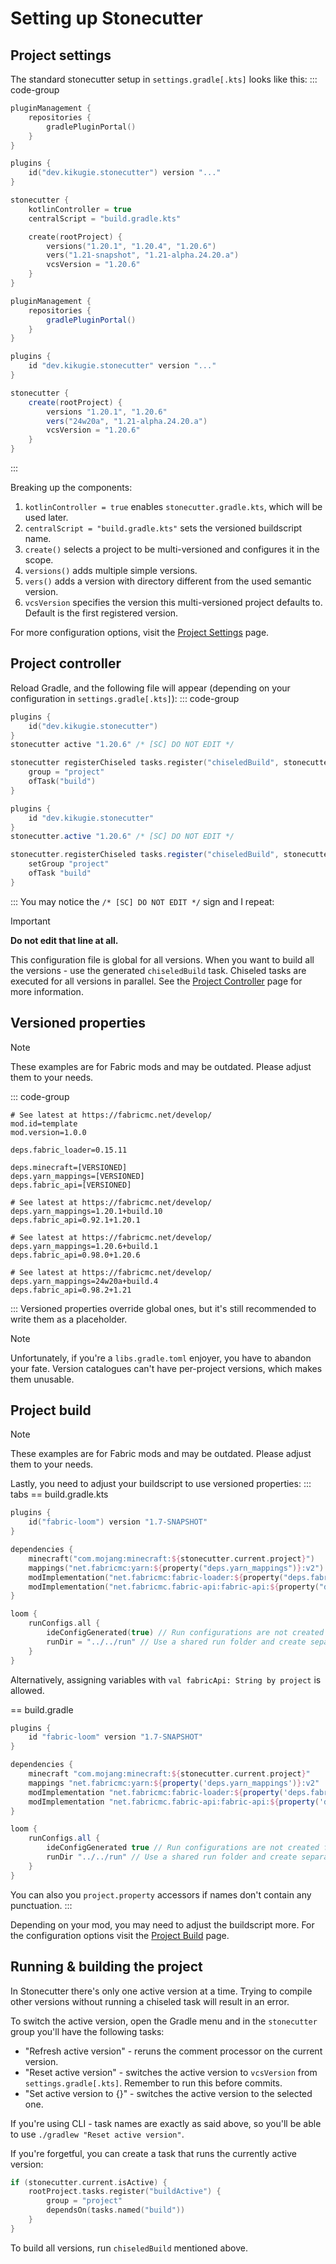 # Setting up Stonecutter
## Project settings
The standard stonecutter setup in `settings.gradle[.kts]` looks like this:
::: code-group
```kotlin [settings.gradle.kts]
pluginManagement {
    repositories {
        gradlePluginPortal()
    }
}

plugins {
    id("dev.kikugie.stonecutter") version "..."
}

stonecutter {
    kotlinController = true
    centralScript = "build.gradle.kts"

    create(rootProject) {
        versions("1.20.1", "1.20.4", "1.20.6")
        vers("1.21-snapshot", "1.21-alpha.24.20.a")
        vcsVersion = "1.20.6"
    }
}
```

```groovy [settings.gradle]
pluginManagement {
    repositories {
        gradlePluginPortal()
    }
}

plugins {
    id "dev.kikugie.stonecutter" version "..."
}

stonecutter {
    create(rootProject) {
        versions "1.20.1", "1.20.6"
        vers("24w20a", "1.21-alpha.24.20.a")
        vcsVersion = "1.20.6"
    }
}
```
:::

Breaking up the components:
1. `kotlinController = true` enables `stonecutter.gradle.kts`, which will be used later.
2. `centralScript = "build.gradle.kts"` sets the versioned buildscript name.
3. `create()` selects a project to be multi-versioned and configures it in the scope.
4. `versions()` adds multiple simple versions.
5. `vers()` adds a version with directory different from the used semantic version.
6. `vcsVersion` specifies the version this multi-versioned project defaults to. Default is the first registered version.

For more configuration options, visit the [Project Settings](/stonecutter/settings) page.

## Project controller
Reload Gradle, and the following file will appear (depending on your configuration in `settings.gradle[.kts]`):
::: code-group
```kts [stonecutter.gradle.kts]
plugins {
    id("dev.kikugie.stonecutter")
}
stonecutter active "1.20.6" /* [SC] DO NOT EDIT */

stonecutter registerChiseled tasks.register("chiseledBuild", stonecutter.chiseled) {
    group = "project"
    ofTask("build")
}
```

```groovy [stonecutter.gradle]
plugins {
    id "dev.kikugie.stonecutter"
}
stonecutter.active "1.20.6" /* [SC] DO NOT EDIT */

stonecutter.registerChiseled tasks.register("chiseledBuild", stonecutter.chiseled) {
    setGroup "project"
    ofTask "build"
}
```
:::
You may notice the `/* [SC] DO NOT EDIT */` sign and I repeat:
> [!IMPORTANT]
> **Do not edit that line at all.**

This configuration file is global for all versions.
When you want to build all the versions - use the generated `chiseledBuild` task.
Chiseled tasks are executed for all versions in parallel. 
See the [Project Controller](/stonecutter/controller) page for more information.

## Versioned properties
> [!NOTE]
> These examples are for Fabric mods and may be outdated.
> Please adjust them to your needs.

::: code-group
```properties [gradle.properties]
# See latest at https://fabricmc.net/develop/
mod.id=template
mod.version=1.0.0

deps.fabric_loader=0.15.11

deps.minecraft=[VERSIONED]
deps.yarn_mappings=[VERSIONED]
deps.fabric_api=[VERSIONED]
```
```properties [versions/1.20.1/gradle.properties]
# See latest at https://fabricmc.net/develop/
deps.yarn_mappings=1.20.1+build.10
deps.fabric_api=0.92.1+1.20.1
```
```properties [versions/1.20.6/gradle.properties]
# See latest at https://fabricmc.net/develop/
deps.yarn_mappings=1.20.6+build.1
deps.fabric_api=0.98.0+1.20.6
```
```properties [versions/1.21-snapshot/gradle.properties]
# See latest at https://fabricmc.net/develop/
deps.yarn_mappings=24w20a+build.4
deps.fabric_api=0.98.2+1.21
```
:::
Versioned properties override global ones, but it's still recommended to write them as a placeholder.

> [!NOTE]
> Unfortunately, if you're a `libs.gradle.toml` enjoyer, you have to abandon your fate.
> Version catalogues can't have per-project versions, which makes them unusable.

## Project build
> [!NOTE]
> These examples are for Fabric mods and may be outdated.
> Please adjust them to your needs.

Lastly, you need to adjust your buildscript to use versioned properties:
::: tabs
== build.gradle.kts
```kts
plugins {
    id("fabric-loom") version "1.7-SNAPSHOT"
}

dependencies {
    minecraft("com.mojang:minecraft:${stonecutter.current.project}")
    mappings("net.fabricmc:yarn:${property("deps.yarn_mappings")}:v2")
    modImplementation("net.fabricmc:fabric-loader:${property("deps.fabric_loader")}")
    modImplementation("net.fabricmc.fabric-api:fabric-api:${property("deps.fabric_api")}")
}

loom {
    runConfigs.all {
        ideConfigGenerated(true) // Run configurations are not created for subprojects by default
        runDir = "../../run" // Use a shared run folder and create separate worlds
    }
}
```
Alternatively, assigning variables with `val fabricApi: String by project` is allowed.

== build.gradle
```groovy 
plugins {
    id "fabric-loom" version "1.7-SNAPSHOT"
}

dependencies {
    minecraft "com.mojang:minecraft:${stonecutter.current.project}"
    mappings "net.fabricmc:yarn:${property('deps.yarn_mappings')}:v2"
    modImplementation "net.fabricmc:fabric-loader:${property('deps.fabric_loader')}"
    modImplementation "net.fabricmc.fabric-api:fabric-api:${property('deps.fabric_api')}"
}

loom {
    runConfigs.all {
        ideConfigGenerated true // Run configurations are not created for subprojects by default
        runDir "../../run" // Use a shared run folder and create separate worlds
    }
}
```
You can also you `project.property` accessors if names don't contain any punctuation.
:::

Depending on your mod, you may need to adjust the buildscript more. 
For the configuration options visit the [Project Build](/stonecutter/build) page.

## Running & building the project
In Stonecutter there's only one active version at a time. 
Trying to compile other versions without running a chiseled task will result in an error.

To switch the active version, open the Gradle menu and in the `stonecutter` group you'll have the following tasks:
- "Refresh active version" - reruns the comment processor on the current version.
- "Reset active version" - switches the active version to `vcsVersion` from `settings.gradle[.kts]`. Remember to run this before commits.
- "Set active version to {}" - switches the active version to the selected one.

If you're using CLI - task names are exactly as said above, so you'll be able to use `./gradlew "Reset active version"`.

If you're forgetful, you can create a task that runs the currently active version:
```kts [build.gradle[.kts]]
if (stonecutter.current.isActive) {
    rootProject.tasks.register("buildActive") {
        group = "project"
        dependsOn(tasks.named("build"))
    }
}
```

To build all versions, run `chiseledBuild` mentioned above.